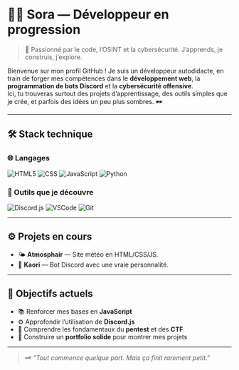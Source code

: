 # 👨‍💻 Sora — Développeur en progression

> 🧠 Passionné par le code, l’OSINT et la cybersécurité. J’apprends, je construis, j’explore.

Bienvenue sur mon profil GitHub ! Je suis un développeur autodidacte, en train de forger mes compétences dans le **développement web**, la **programmation de bots Discord** et la **cybersécurité offensive**.  
Ici, tu trouveras surtout des projets d’apprentissage, des outils simples que je crée, et parfois des idées un peu plus sombres. 🕶️

---

## 🛠️ Stack technique

### 🌐 Langages
![HTML5](https://img.shields.io/badge/HTML-E34F26?style=for-the-badge&logo=html5&logoColor=white)
![CSS](https://img.shields.io/badge/CSS-1572B6?style=for-the-badge&logo=css3&logoColor=white)
![JavaScript](https://img.shields.io/badge/JavaScript-000?style=for-the-badge&logo=javascript&logoColor=F7DF1E)
![Python](https://img.shields.io/badge/Python-000?style=for-the-badge&logo=python&logoColor=yellow)

### 🧰 Outils que je découvre
![Discord.js](https://img.shields.io/badge/Discord.js-5865F2?style=for-the-badge&logo=discord&logoColor=white)
![VSCode](https://img.shields.io/badge/VS_Code-1E1E1E?style=for-the-badge&logo=visual-studio-code&logoColor=007ACC)
![Git](https://img.shields.io/badge/Git-F05032?style=for-the-badge&logo=git&logoColor=white)

---

## ⚙️ Projets en cours

- 🌤️ **Atmosphair** — Site météo en HTML/CSS/JS.
- 🤖 **Kaori** — Bot Discord avec une vraie personnalité.

---

## 🎯 Objectifs actuels

- 📚 Renforcer mes bases en **JavaScript**
- ⚙️ Approfondir l’utilisation de **Discord.js**
- 🔐 Comprendre les fondamentaux du **pentest** et des **CTF**
- 🧪 Construire un **portfolio solide** pour montrer mes projets

---

> 🗝️ *"Tout commence quelque part. Mais ça finit rarement petit."*
